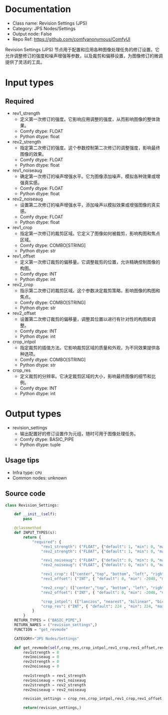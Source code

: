 
# Documentation
- Class name: Revision Settings (JPS)
- Category: JPS Nodes/Settings
- Output node: False
- Repo Ref: https://github.com/comfyanonymous/ComfyUI

Revision Settings (JPS) 节点用于配置和应用各种图像处理任务的修订设置。它允许调整修订的强度和噪声增强等参数，以及裁剪和偏移设置，为图像修订的微调提供了灵活的工具。

# Input types
## Required
- rev1_strength
    - 定义第一次修订的强度。它影响应用调整的强度，从而影响图像的整体效果。
    - Comfy dtype: FLOAT
    - Python dtype: float
- rev2_strength
    - 指定第二次修订的强度。这个参数控制第二次修订的调整强度，影响最终图像的效果。
    - Comfy dtype: FLOAT
    - Python dtype: float
- rev1_noiseaug
    - 确定第一次修订的噪声增强水平。它为图像添加噪声，模拟各种效果或增强真实感。
    - Comfy dtype: FLOAT
    - Python dtype: float
- rev2_noiseaug
    - 设置第二次修订的噪声增强水平，添加噪声以模拟效果或增强图像的真实感。
    - Comfy dtype: FLOAT
    - Python dtype: float
- rev1_crop
    - 指定第一次修订的裁剪区域。它定义了图像如何被裁剪，影响构图和焦点区域。
    - Comfy dtype: COMBO[STRING]
    - Python dtype: str
- rev1_offset
    - 定义第一次修订裁剪的偏移量。它调整裁剪的位置，允许精确控制图像的构图。
    - Comfy dtype: INT
    - Python dtype: int
- rev2_crop
    - 指示第二次修订的裁剪区域。这个参数决定裁剪策略，影响图像的构图和焦点。
    - Comfy dtype: COMBO[STRING]
    - Python dtype: str
- rev2_offset
    - 设置第二次修订裁剪的偏移量，调整其位置以进行有针对性的构图和调整。
    - Comfy dtype: INT
    - Python dtype: int
- crop_intpol
    - 指定裁剪的插值方法。它影响裁剪区域的质量和外观，为不同效果提供各种选项。
    - Comfy dtype: COMBO[STRING]
    - Python dtype: str
- crop_res
    - 定义裁剪的分辨率。它决定裁剪区域的大小，影响最终图像的细节和比例。
    - Comfy dtype: INT
    - Python dtype: int

# Output types
- revision_settings
    - 输出配置好的修订设置作为元组，随时可用于图像处理任务。
    - Comfy dtype: BASIC_PIPE
    - Python dtype: tuple


## Usage tips
- Infra type: `CPU`
- Common nodes: unknown


## Source code
```python
class Revision_Settings:

    def __init__(self):
        pass

    @classmethod
    def INPUT_TYPES(s):
        return {
            "required": {
                "rev1_strength": ("FLOAT", {"default": 1, "min": 0, "max": 10, "step": 0.1}),
                "rev2_strength": ("FLOAT", {"default": 1, "min": 0, "max": 10, "step": 0.1}),

                "rev1_noiseaug": ("FLOAT", {"default": 0, "min": 0, "max": 1, "step": 0.1}),
                "rev2_noiseaug": ("FLOAT", {"default": 0, "min": 0, "max": 1, "step": 0.1}),

                "rev1_crop": (["center","top", "bottom", "left", "right"],),
                "rev1_offset": ("INT", { "default": 0, "min": -2048, "max": 2048, "step": 1, "display": "number" }),

                "rev2_crop": (["center","top", "bottom", "left", "right"],),
                "rev2_offset": ("INT", { "default": 0, "min": -2048, "max": 2048, "step": 1, "display": "number" }),                

                "crop_intpol": (["lanczos", "nearest", "bilinear", "bicubic", "area", "nearest-exact"],),                
                "crop_res": ("INT", { "default": 224 , "min": 224, "max": 1792, "step": 224, "display": "number" }),
            }
        }
    RETURN_TYPES = ("BASIC_PIPE",)
    RETURN_NAMES = ("revision_settings",)
    FUNCTION = "get_revmode"

    CATEGORY="JPS Nodes/Settings"

    def get_revmode(self,crop_res,crop_intpol,rev1_crop,rev1_offset,rev2_crop,rev2_offset,rev1_strength,rev2_strength,rev1_noiseaug,rev2_noiseaug,):
        rev1strength = 0
        rev1noiseaug = 0 
        rev2strength = 0
        rev2noiseaug = 0 
 
        rev1strength = rev1_strength
        rev1noiseaug = rev1_noiseaug
        rev2strength = rev2_strength
        rev2noiseaug = rev2_noiseaug

        revision_settings = crop_res,crop_intpol,rev1_crop,rev1_offset,rev2_crop,rev2_offset,rev1strength,rev2strength,rev1noiseaug,rev2_noiseaug

        return(revision_settings,)

```
